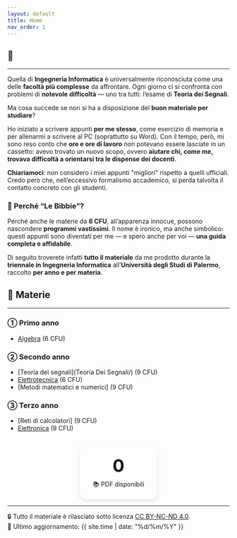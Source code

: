 ```yaml
---
layout: default
title: Home
nav_order: 1
---
```


<script>
  document.addEventListener('DOMContentLoaded', () => {
    const btn = document.getElementById('theme-toggle');
    const saved = localStorage.getItem('theme');
    if (saved) {
      jtd.setTheme(saved);
      if (btn) btn.textContent = saved === 'dark' ? '☀️' : '🌙';
    }
    if (btn) {
      btn.addEventListener('click', () => {
        const curr = jtd.getTheme();
        const next = curr === 'dark' ? 'light' : 'dark';
        jtd.setTheme(next);
        localStorage.setItem('theme', next);
        btn.textContent = next === 'dark' ? '☀️' : '🌙';
      });
    }
  });
</script>

<h2>📘 <span id="typed"></span></h2>

<script src="https://cdn.jsdelivr.net/npm/typed.js@2.0.12"></script>
<script>
  document.addEventListener('DOMContentLoaded', function () {
    new Typed('#typed', {
      strings: [
        'Le Bibbie di Ingegneria Informatica',
        'Appunti universitari in versione digitale',
        'Università degli Studi di Palermo'
      ],
      typeSpeed: 50,
      backSpeed: 25,
      loop: true
    });
  });
</script>
---
Quella di **Ingegneria Informatica** è universalmente riconosciuta come una delle **facoltà più complesse** da affrontare.
Ogni giorno ci si confronta con problemi di **notevole difficoltà** — uno tra tutti: l’esame di **Teoria dei Segnali**.

Ma cosa succede se non si ha a disposizione del **buon materiale per studiare**?

Ho iniziato a scrivere appunti **per me stesso**, come esercizio di memoria e per allenarmi a scrivere al PC (soprattutto su Word).
Con il tempo, però, mi sono reso conto che **ore e ore di lavoro** non potevano essere lasciate in un cassetto: avevo trovato un nuovo scopo, ovvero
**aiutare chi, come me, trovava difficoltà a orientarsi tra le dispense dei docenti**.

**Chiariamoci**: non considero i miei appunti "migliori" rispetto a quelli ufficiali.
Credo però che, nell’eccessivo formalismo accademico, si perda talvolta il contatto concreto con gli studenti.

### 📖 Perché “Le Bibbie”? <br>
Perché anche le materie da **6 CFU**, all’apparenza innocue, possono nascondere **programmi vastissimi**. Il nome è ironico, ma anche 
simbolico: questi appunti sono diventati per me — e spero anche per voi — **una guida completa e affidabile**.

Di seguito troverete infatti **tutto il materiale** da me prodotto durante la **triennale in Ingegneria Informatica** all’**Università degli Studi di Palermo**, 
raccolto **per anno e per materia**.

## 📂 Materie
---
### ➀ Primo anno

- [Algebra](Algebra/) (6 CFU)

### ➁ Secondo anno

- [Teoria dei segnali](Teoria Dei Segnali/) (9 CFU)
- [Elettrotecnica](Elettrotecnica/) (6 CFU)
- [Metodi matematici e numerici] (9 CFU)

### ➂ Terzo anno

- [Reti di calcolatori] (9 CFU)
- [Elettronica](Elettronica/) (9 CFU)

<div class="counter-container">
  <div class="counter-box">
    <span id="pdf-count" class="counter" data-target="7">0</span>
    <p>📚 PDF disponibili</p>
  </div>
</div>

<style>
.counter-container {
  display: flex;
  flex-wrap: wrap;
  justify-content: center;
  gap: 30px;
  margin-top: 2rem;
}
.counter-box {
  text-align: center;
  background-color: var(--card-background-color, var(--body-background-color));
  padding: 20px 30px;
  border-radius: 15px;
  box-shadow: 0 4px 10px rgba(0,0,0,0.1);
  transition: background-color 0.3s ease;
}
.counter-box p {
  margin: 0.5rem 0 0;
  color: var(--body-text-color);
}
.counter {
  font-size: 2.5rem;
  font-weight: bold;
  color: var(--link-color);
  display: block;
}
</style>

<script>
document.addEventListener('DOMContentLoaded', () => {
  const counters = document.querySelectorAll('.counter');

  if (counters.length === 0) {
    console.warn("Nessun contatore trovato!");
    return;
  }

  const animateCount = (el) => {
    const target = parseInt(el.getAttribute('data-target'));
    if (isNaN(target)) return;

    let count = 0;
    const step = Math.max(1, Math.ceil(target / 40)); // Conta di 1 alla volta
    const update = () => {
      count += step;
      if (count >= target) {
        el.textContent = target;
      } else {
        el.textContent = count;
        requestAnimationFrame(update);
      }
    };
    requestAnimationFrame(update);
  };

  const observer = new IntersectionObserver((entries, obs) => {
    entries.forEach(entry => {
      if (entry.isIntersecting) {
        animateCount(entry.target);
        obs.unobserve(entry.target);
      }
    });
  }, { threshold: 0.5 });

  counters.forEach(counter => {
    observer.observe(counter);
  });
});
</script>

---
🔒 Tutto il materiale è rilasciato sotto licenza [CC BY-NC-ND 4.0](https://creativecommons.org/licenses/by-nc-nd/4.0/).  
🔗 Ultimo aggiornamento: {{ site.time | date: "%d/%m/%Y" }}
